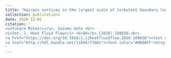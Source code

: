```yaml
---
title: "Hairpin vortices in the largest scale of turbulent boundary layers"
collection: publications
date: 2020-12-01
citation: '
<u>Yutaro Motoori</u>, Susumu Goto <br> 
<i>Int. J. Heat Fluid Flow</i> <b>86</b> (2020) 108658.<br>
<a href="https://doi.org/10.1016/j.ijheatfluidflow.2020.108658"><font color="#0000FF">https://doi.org/10.1016/j.ijheatfluidflow.2020.108658</font></a><br>
<a href="http://hdl.handle.net/11094/77681"><font color="#0000FF">http://hdl.handle.net/11094/77681</font></a> (Open Access)
'
---
```

